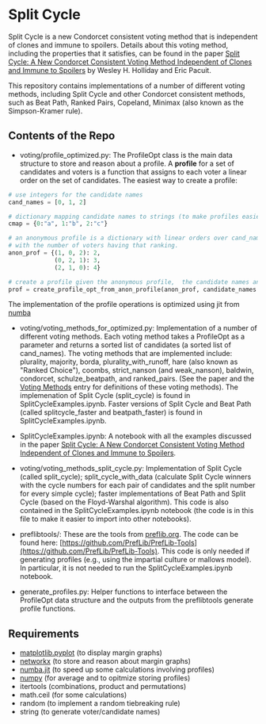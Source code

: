 # Split Cycle

Split Cycle is a new Condorcet consistent voting method that is independent of clones and immune to spoilers.  Details about this  voting method, including the properties that it satisfies, can be found in the paper [Split Cycle: A New Condorcet Consistent Voting Method Independent of Clones and Immune to Spoilers]() by Wesley H. Holliday  and Eric Pacuit.

This repository contains implementations of a number of different voting methods, including Split Cycle and other Condorcet consistent methods, such as Beat Path, Ranked Pairs, Copeland, Minimax (also known as the Simpson-Kramer rule).  

## Contents of the Repo

* voting/profile_optimized.py:  The ProfileOpt class is the main data structure to store and reason about a profile.   A **profile** for a set of candidates  and voters is a function that assigns to each voter a linear order on the set of candidates.  The easiest way to create a profile:

```python
# use integers for the candidate names
cand_names = [0, 1, 2]

# dictionary mapping candidate names to strings (to make profiles easier to read)
cmap = {0:"a", 1:"b", 2:"c"}

# an anonymous profile is a dictionary with linear orders over cand_names as keys each associated 
# with the number of voters having that ranking.
anon_prof = {(1, 0, 2): 2,
             (0, 2, 1): 3,
             (2, 1, 0): 4} 

# create a profile given the anonymous profile,  the candidate names and candidate map
prof = create_profile_opt_from_anon_profile(anon_prof, candidate_names = cand_names, cmap = cmap) 
```
The implementation of the profile operations is optimized using jit from [numba](https://numba.pydata.org/)

* voting/voting_methods_for_optimized.py: Implementation of a number of different voting methods.  Each voting method takes a ProfileOpt as a parameter and returns a sorted list of candidates (a sorted list of cand_names).  The voting methods that are implemented include: plurality, majority, borda, plurality_with_runoff, hare (also known as "Ranked Choice"), coombs, strict_nanson (and weak_nanson), baldwin, condorcet, schulze_beatpath, and ranked_pairs.   (See the paper and the [Voting Methods](https://plato.stanford.edu/entries/voting-methods/) entry for definitions of these voting methods).  The implemenation  of Split Cycle (split_cycle) is found in SplitCycleExamples.ipynb.  Faster versions of Split Cycle and Beat Path (called splitcycle_faster and beatpath_faster) is found in SplitCycleExamples.ipynb.  

* SplitCycleExamples.ipynb: A notebook with all the examples discussed in the paper [Split Cycle: A New Condorcet Consistent Voting Method Independent of Clones and Immune to Spoilers](). 

* voting/voting_methods_split_cycle.py: Implementation of Split Cycle (called split_cycle); split_cycle_with_data (calculate Split Cycle winners with the cycle numbers for each pair of candidates and the split number for every simple cycle); faster implementations of Beat Path and Split Cycle (based on the Floyd-Warshal algorithm).   This code is also contained in the SplitCycleExamples.ipynb notebook (the code is in this file to make it easier to import into other notebooks). 

* preflibtools/: These are the tools from [preflib.org](http://www.preflib.org/).   The code can be found here: [https://github.com/PrefLib/PrefLib-Tools](https://github.com/PrefLib/PrefLib-Tools).  This code is only needed if generating profiles (e.g., using the impartial culture or mallows model).  In particular, it is not needed to run the SplitCycleExamples.ipynb notebook.  

* generate_profiles.py: Helper functions to interface between the ProfileOpt data structure and the outputs from the preflibtools generate profile functions.

## Requirements

* [matplotlib.pyplot](https://matplotlib.org/) (to display margin graphs)
* [networkx](https://networkx.github.io/) (to store and reason about margin graphs)
* [numba.jit](https://numba.pydata.org/) (to speed up some calculations involving profiles)
* [numpy](https://numpy.org/) (for average and to opitmize storing profiles)
* itertools (combinations, product and permutations)
* math.ceil (for some calculations)
* random (to implement a random tiebreaking rule)
* string (to generate voter/candidate names)

